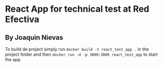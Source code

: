 # React App for technical test at Red Efectiva

## By Joaquin Nievas

To build de project simply run `docker build -t react_test_app .` in the project folder
and then `docker run -d -p 3000:3000 react_test_app` to start the app
